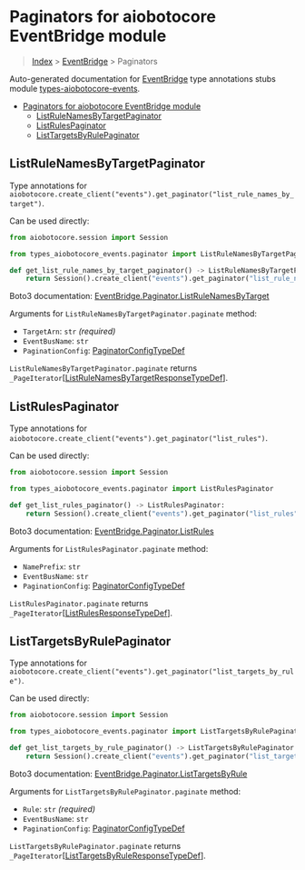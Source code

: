 <a id="paginators-for-aiobotocore-eventbridge-module"></a>

# Paginators for aiobotocore EventBridge module

> [Index](..) > [EventBridge](.) > Paginators

Auto-generated documentation for
[EventBridge](https://boto3.amazonaws.com/v1/documentation/api/latest/reference/services/events.html#EventBridge)
type annotations stubs module
[types-aiobotocore-events](https://pypi.org/project/types-aiobotocore-events/).

- [Paginators for aiobotocore EventBridge module](#paginators-for-aiobotocore-eventbridge-module)
  - [ListRuleNamesByTargetPaginator](#listrulenamesbytargetpaginator)
  - [ListRulesPaginator](#listrulespaginator)
  - [ListTargetsByRulePaginator](#listtargetsbyrulepaginator)

<a id="listrulenamesbytargetpaginator"></a>

## ListRuleNamesByTargetPaginator

Type annotations for
`aiobotocore.create_client("events").get_paginator("list_rule_names_by_target")`.

Can be used directly:

```python
from aiobotocore.session import Session

from types_aiobotocore_events.paginator import ListRuleNamesByTargetPaginator

def get_list_rule_names_by_target_paginator() -> ListRuleNamesByTargetPaginator:
    return Session().create_client("events").get_paginator("list_rule_names_by_target")
```

Boto3 documentation:
[EventBridge.Paginator.ListRuleNamesByTarget](https://boto3.amazonaws.com/v1/documentation/api/latest/reference/services/events.html#EventBridge.Paginator.ListRuleNamesByTarget)

Arguments for `ListRuleNamesByTargetPaginator.paginate` method:

- `TargetArn`: `str` *(required)*
- `EventBusName`: `str`
- `PaginationConfig`:
  [PaginatorConfigTypeDef](./type_defs.md#paginatorconfigtypedef)

`ListRuleNamesByTargetPaginator.paginate` returns
`_PageIterator`\[[ListRuleNamesByTargetResponseTypeDef](./type_defs.md#listrulenamesbytargetresponsetypedef)\].

<a id="listrulespaginator"></a>

## ListRulesPaginator

Type annotations for
`aiobotocore.create_client("events").get_paginator("list_rules")`.

Can be used directly:

```python
from aiobotocore.session import Session

from types_aiobotocore_events.paginator import ListRulesPaginator

def get_list_rules_paginator() -> ListRulesPaginator:
    return Session().create_client("events").get_paginator("list_rules")
```

Boto3 documentation:
[EventBridge.Paginator.ListRules](https://boto3.amazonaws.com/v1/documentation/api/latest/reference/services/events.html#EventBridge.Paginator.ListRules)

Arguments for `ListRulesPaginator.paginate` method:

- `NamePrefix`: `str`
- `EventBusName`: `str`
- `PaginationConfig`:
  [PaginatorConfigTypeDef](./type_defs.md#paginatorconfigtypedef)

`ListRulesPaginator.paginate` returns
`_PageIterator`\[[ListRulesResponseTypeDef](./type_defs.md#listrulesresponsetypedef)\].

<a id="listtargetsbyrulepaginator"></a>

## ListTargetsByRulePaginator

Type annotations for
`aiobotocore.create_client("events").get_paginator("list_targets_by_rule")`.

Can be used directly:

```python
from aiobotocore.session import Session

from types_aiobotocore_events.paginator import ListTargetsByRulePaginator

def get_list_targets_by_rule_paginator() -> ListTargetsByRulePaginator:
    return Session().create_client("events").get_paginator("list_targets_by_rule")
```

Boto3 documentation:
[EventBridge.Paginator.ListTargetsByRule](https://boto3.amazonaws.com/v1/documentation/api/latest/reference/services/events.html#EventBridge.Paginator.ListTargetsByRule)

Arguments for `ListTargetsByRulePaginator.paginate` method:

- `Rule`: `str` *(required)*
- `EventBusName`: `str`
- `PaginationConfig`:
  [PaginatorConfigTypeDef](./type_defs.md#paginatorconfigtypedef)

`ListTargetsByRulePaginator.paginate` returns
`_PageIterator`\[[ListTargetsByRuleResponseTypeDef](./type_defs.md#listtargetsbyruleresponsetypedef)\].
